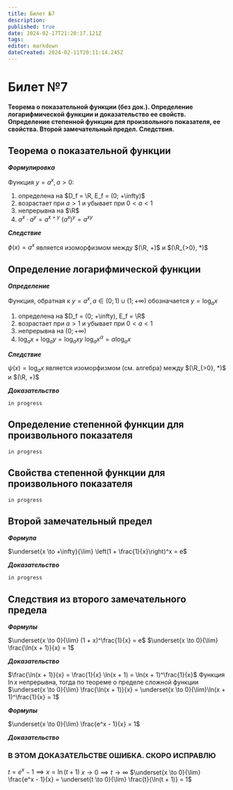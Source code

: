 ```yaml
---
title: Билет №7
description: 
published: true
date: 2024-02-17T21:20:17.121Z
tags: 
editor: markdown
dateCreated: 2024-02-11T20:11:14.245Z
---
```


# Билет №7
#### Теорема о показательной функции (без док.). Определение логарифмической функции и доказательство ее свойств. Определение степенной функции для произвольного показателя, ее свойства. Второй замечательный предел. Следствия.

## Теорема о показательной функции

***Формулировка***

Функция $y = a^x, a > 0$:
1) определена на $D_f = \R, E_f = (0; +\infty)$
2) возрастает при $a > 1$ и убывает при $0 < a < 1$
3) непрерывна на $\R$
4) $a^{x} \cdot a^{y} = a^{x + y}$
	${(a^x)^y = a^{xy}}$

***Следствие***

$\phi(x) = a^x$ является изоморфизмом между $(\R, +)$ и $(\R_{>0}, *)$

## Определение логарифмической функции

***Определение***

Функция, обратная к $y = a^x, a \in (0; 1) \cup (1; +\infty)$ обозначается $y = \log_{a}x$

1) определена на $D_f = (0; +\infty), E_f = \R$
2) возрастает при $a > 1$ и убывает при $0 < a < 1$
3) непрерывна на $(0; +\infty)$
4) $\log_a{x} + \log_a{y} = \log_a xy$
	$\log_a{x^\alpha} = \alpha \log_a{x}$
  
***Следствие***

$\psi(x) = \log_a{x}$ является изоморфизмом (см. алгебра) между $(\R_{>0}, *)$ и $(\R, +)$


***Доказательство***

`in progress`

## Определение степенной функции для произвольного показателя

`in progress`

## Cвойства степенной функции для произвольного показателя

`in progress`

## Второй замечательный предел

***Формула***

$\underset{x \to +\infty}{\lim} \left(1 + \frac{1}{x}\right)^x = e$

***Доказательство***

`in progress`

## Следствия из второго замечательного предела

***Формулы***

$\underset{x \to 0}{\lim} (1 + x)^\frac{1}{x} = e$
$\underset{x \to 0}{\lim} \frac{\ln(x + 1)}{x} = 1$

***Доказательство***

$\frac{\ln(x + 1)}{x} = \frac{1}{x} \ln(x + 1) = \ln(x + 1)^\frac{1}{x}$
Функция $\ln x$ непрерывна, тогда по теореме о пределе сложной функции
$\underset{x \to 0}{\lim} \frac{\ln(x + 1)}{x} = \underset{x \to 0}{\lim}\ln(x + 1)^\frac{1}{x} = 1$

***Формулы***

$\underset{x \to 0}{\lim} \frac{e^x - 1}{x} = 1$

***Доказательство***

### В ЭТОМ ДОКАЗАТЕЛЬСТВЕ ОШИБКА. СКОРО ИСПРАВЛЮ

$t = e^x - 1 \implies x = \ln(t + 1)$
$x \to 0 \implies t \to \infty$
$\underset{x \to 0}{\lim} \frac{e^x - 1}{x} = \underset{t \to 0}{\lim} \frac{t}{\ln(t + 1)} = 1$
